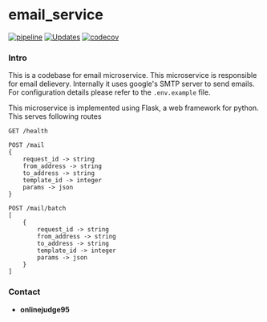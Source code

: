 email_service
=============

[![pipeline](https://github.com/unofficialopensource-knit/email_service/actions/workflows/pipeline.yml/badge.svg?branch=main)](https://github.com/unofficialopensource-knit/email_service/actions/workflows/pipeline.yml)
[![Updates](https://pyup.io/repos/github/unofficialopensource-knit/email_service/shield.svg)](https://pyup.io/repos/github/unofficialopensource-knit/email_service/)
[![codecov](https://codecov.io/gh/unofficialopensource-knit/email_service/branch/main/graph/badge.svg)](https://codecov.io/gh/unofficialopensource-knit/email_service)

### Intro
This is a codebase for email microservice.
This microservice is responsible for email delievery.
Internally it uses google's SMTP server to send emails.
For configuration details please refer to the `.env.example` file.

This microservice is implemented using Flask, a web framework for python.
This serves following routes
```
GET /health
```
```
POST /mail
{
    request_id -> string
    from_address -> string
    to_address -> string
    template_id -> integer
    params -> json
}
```
```
POST /mail/batch
[
    {
        request_id -> string
        from_address -> string
        to_address -> string
        template_id -> integer
        params -> json
    }
]
```

### Contact
* **onlinejudge95**
